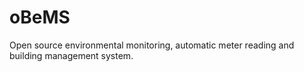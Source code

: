 oBeMS
=====

Open source environmental monitoring, automatic meter reading and building management system.
